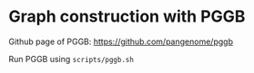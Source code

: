 # Graph construction with PGGB

Github page of PGGB: https://github.com/pangenome/pggb

Run PGGB using `scripts/pggb.sh`
